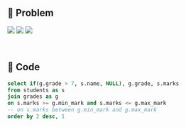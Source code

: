 ## 📌 Problem
![](2021-03-16-23-23-14.png)
![](2021-03-16-23-24-05.png)
![](2021-03-16-23-24-21.png)

<br>

## 📌 Code
```sql
select if(g.grade > 7, s.name, NULL), g.grade, s.marks
from students as s
join grades as g
on s.marks >= g.min_mark and s.marks <= g.max_mark
-- on s.marks between g.min_mark and g.max_mark
order by 2 desc, 1
```